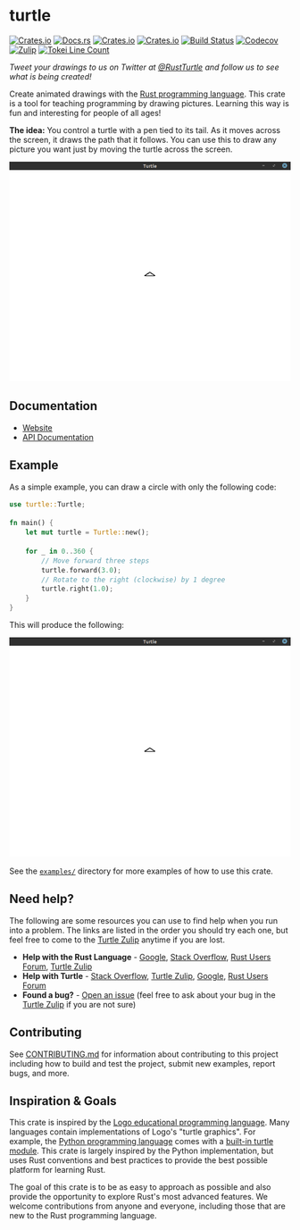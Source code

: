 # turtle

[![Crates.io](https://img.shields.io/crates/v/turtle.svg)](https://crates.io/crates/turtle)
[![Docs.rs](https://docs.rs/turtle/badge.svg)](https://docs.rs/turtle)
[![Crates.io](https://img.shields.io/crates/l/turtle.svg)](https://crates.io/crates/turtle)
[![Crates.io](https://img.shields.io/crates/d/turtle.svg)](https://crates.io/crates/turtle)
[![Build Status](https://dev.azure.com/sunjayv/turtle/_apis/build/status/sunjay.turtle?branchName=master)](https://dev.azure.com/sunjayv/turtle/_build/latest?definitionId=1&branchName=master)
[![Codecov](https://codecov.io/gh/sunjay/turtle/branch/master/graph/badge.svg)](https://codecov.io/gh/sunjay/turtle)
[![Zulip](https://img.shields.io/badge/chat-on%20zulip-success)](https://turtle.zulipchat.com)
[![Tokei Line Count](https://tokei.rs/b1/github/sunjay/turtle?category=code)](https://github.com/sunjay/turtle)

*Tweet your drawings to us on Twitter at [@RustTurtle](https://twitter.com/RustTurtle) and follow us to see what is being created!*

Create animated drawings with the [Rust programming language][rust]. This
crate is a tool for teaching programming by drawing pictures. Learning this
way is fun and interesting for people of all ages!

**The idea:** You control a turtle with a pen tied to its tail. As it moves
across the screen, it draws the path that it follows. You can use this to draw
any picture you want just by moving the turtle across the screen.

![turtle moving forward](https://github.com/sunjay/turtle/raw/9240f8890d1032a0033ec5c5338a10ffa942dc21/forward.gif)

## Documentation

* [Website](http://turtle.rs)
* [API Documentation](https://docs.rs/turtle)

## Example

As a simple example, you can draw a circle with only the following code:

```rust
use turtle::Turtle;

fn main() {
    let mut turtle = Turtle::new();

    for _ in 0..360 {
        // Move forward three steps
        turtle.forward(3.0);
        // Rotate to the right (clockwise) by 1 degree
        turtle.right(1.0);
    }
}
```

This will produce the following:

![turtle drawing a circle](https://github.com/sunjay/turtle/raw/9240f8890d1032a0033ec5c5338a10ffa942dc21/circle.gif)

See the [`examples/`](https://github.com/sunjay/turtle/raw/master/examples)
directory for more examples of how to use this crate.

## Need help?

The following are some resources you can use to find help when you run into a
problem. The links are listed in the order you should try each one, but feel
free to come to the [Turtle Zulip] anytime if you are lost.

* **Help with the Rust Language** - [Google], [Stack Overflow], [Rust Users Forum], [Turtle Zulip]
* **Help with Turtle** - [Stack Overflow], [Turtle Zulip], [Google], [Rust Users Forum]
* **Found a bug?** - [Open an issue][issues] (feel free to ask about your bug in the [Turtle Zulip] if you are not sure)

[Google]: http://google.com/
[Stack Overflow]: https://stackoverflow.com/
[Rust Users Forum]: https://users.rust-lang.org/
[Turtle Zulip]: https://turtle.zulipchat.com
[issues]: https://github.com/sunjay/turtle/issues

## Contributing

See [CONTRIBUTING.md](CONTRIBUTING.md) for information about contributing to
this project including how to build and test the project, submit new examples,
report bugs, and more.

## Inspiration & Goals

This crate is inspired by the [Logo educational programming language][logo-lang].
Many languages contain implementations of Logo's "turtle graphics". For example,
the [Python programming language][python] comes with a
[built-in turtle module][turtle-py]. This crate is largely inspired by the
Python implementation, but uses Rust conventions and best practices to provide
the best possible platform for learning Rust.

The goal of this crate is to be as easy to approach as possible and also provide
the opportunity to explore Rust's most advanced features. We welcome
contributions from anyone and everyone, including those that are new to the Rust
programming language.

[rust]: https://www.rust-lang.org/
[logo-lang]: https://en.wikipedia.org/wiki/Logo_(programming_language)
[python]: https://www.python.org/
[turtle-py]: https://docs.python.org/2/library/turtle.html
